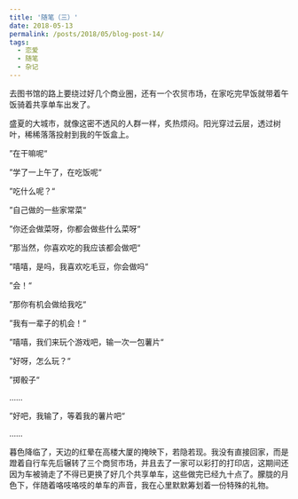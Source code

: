 ```yaml
---
title: '随笔（三）'
date: 2018-05-13
permalink: /posts/2018/05/blog-post-14/
tags:
  - 恋爱
  - 随笔
  - 杂记
---
```


去图书馆的路上要绕过好几个商业圈，还有一个农贸市场，在家吃完早饭就带着午饭骑着共享单车出发了。

盛夏的大城市，就像这密不透风的人群一样，炙热烦闷。阳光穿过云层，透过树叶，稀稀落落投射到我的午饭盒上。

”在干嘛呢“

”学了一上午了，在吃饭呢“

”吃什么呢？“

”自己做的一些家常菜“

”你还会做菜呀，你都会做些什么菜呀“

”那当然，你喜欢吃的我应该都会做吧“

”嘻嘻，是吗，我喜欢吃毛豆，你会做吗“

”会！“

”那你有机会做给我吃“

”我有一辈子的机会！“

”嘻嘻，我们来玩个游戏吧，输一次一包薯片“

”好呀，怎么玩？“

”掷骰子“

……

”好吧，我输了，等着我的薯片吧“

……

暮色降临了，天边的红晕在高楼大厦的掩映下，若隐若现。我没有直接回家，而是蹬着自行车先后辗转了三个商贸市场，并且去了一家可以彩打的打印店，这期间还因为车被骑走了不得已更换了好几个共享单车，这些做完已经九十点了。朦胧的月色下，伴随着咯吱咯吱的单车的声音，我在心里默默筹划着一份特殊的礼物。
